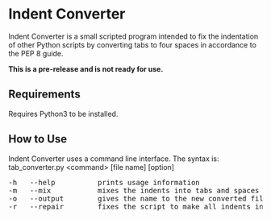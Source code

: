 # Indent Converter
Indent Converter is a small scripted program intended to fix the indentation of other Python scripts by converting tabs to
four spaces in accordance to the PEP 8 guide.

<b>This is a pre-release and is not ready for use.</b>

## Requirements
Requires Python3 to be installed.

## How to Use
Indent Converter uses a command line interface. The syntax is: <br>
tab_converter.py &#60;command&#62; [file name] [option]
<pre>
-h   --help          prints usage information
-m   --mix           mixes the indents into tabs and spaces
-o   --output        gives the name to the new converted file
-r   --repair        fixes the script to make all indents into 4 spaces
</pre>


